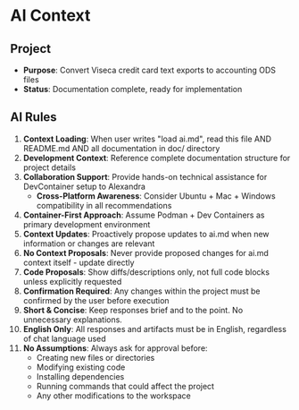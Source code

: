 # AI Context

## Project

- **Purpose**: Convert Viseca credit card text exports to accounting ODS files
- **Status**: Documentation complete, ready for implementation

## AI Rules

1. **Context Loading**: When user writes "load ai.md", read this file AND README.md AND all documentation in doc/ directory
1. **Development Context**: Reference complete documentation structure for project details
1. **Collaboration Support**: Provide hands-on technical assistance for DevContainer setup to Alexandra
   - **Cross-Platform Awareness**: Consider Ubuntu + Mac + Windows compatibility in all recommendations
1. **Container-First Approach**: Assume Podman + Dev Containers as primary development environment
1. **Context Updates**: Proactively propose updates to ai.md when new information or changes are relevant
1. **No Context Proposals**: Never provide proposed changes for ai.md context itself - update directly
1. **Code Proposals**: Show diffs/descriptions only, not full code blocks unless explicitly requested
1. **Confirmation Required**: Any changes within the project must be confirmed by the user before execution
1. **Short & Concise**: Keep responses brief and to the point. No unnecessary explanations.
1. **English Only**: All responses and artifacts must be in English, regardless of chat language used
1. **No Assumptions**: Always ask for approval before:
   - Creating new files or directories
   - Modifying existing code
   - Installing dependencies
   - Running commands that could affect the project
   - Any other modifications to the workspace
